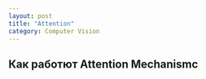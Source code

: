 ```yaml
---
layout: post
title: "Attention"
category: Computer Vision
---
```


## Как работют Attention Mechanismc
